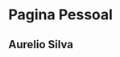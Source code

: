<!DOCTYPE html>
<html lang="en">
<head>
    <meta charset="UTF-8">
    <meta name="viewport" content="width=device-width, initial-scale=1.0">
</head>
<body>
     <h1> Pagina Pessoal</h1>
     <h2> Aurelio Silva</h2>
  
     
    
</body>
</html>

